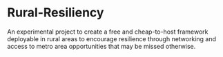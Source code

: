 # Rural-Resiliency
An experimental project to create a free and cheap-to-host framework deployable in rural areas to encourage resilience through networking and access to metro area opportunities that may be missed otherwise.
